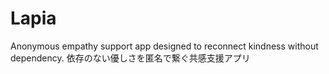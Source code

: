 # Lapia
Anonymous empathy support app designed to reconnect kindness without dependency. 依存のない優しさを匿名で繋ぐ共感支援アプリ
